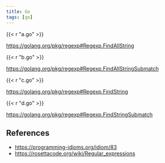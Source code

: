```yaml
---
title: Go
tags: [go]
---
```


{{< r "a.go" >}}

<https://golang.org/pkg/regexp#Regexp.FindAllString>

{{< r "b.go" >}}

<https://golang.org/pkg/regexp#Regexp.FindAllStringSubmatch>

{{< r "c.go" >}}

<https://golang.org/pkg/regexp#Regexp.FindString>

{{< r "d.go" >}}

<https://golang.org/pkg/regexp#Regexp.FindStringSubmatch>

## References

- <https://programming-idioms.org/idiom/83>
- <https://rosettacode.org/wiki/Regular_expressions>

